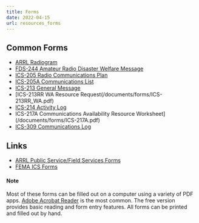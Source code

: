 ```yaml
---
title: Forms
date: 2022-04-15
url: resources_forms
---
```


## Common Forms
* [ARRL Radiogram](/documents/forms/RADIOGRAM-2011.pdf)
* [FDS-244 Amateur Radio Disaster Welfare Message](/documents/forms/FDS-244.pdf)
* [ICS-205 Radio Communications Plan](/documents/forms/ICS-205.pdf)
* [ICS-205A Communications List](/documents/forms/ICS-205A.pdf)
* [ICS-213 General Message](/documents/forms/ICS-213.pdf)
* [ICS-213RR WA Resource Request(/documents/forms/ICS-213RR_WA.pdf)
* [ICS-214 Activity Log](/documents/forms/ICS-214.pdf)
* ICS-217A Communications Availability Resource Worksheet](/documents/forms/ICS-217A.pdf)
* [ICS-309 Communications Log](/documents/forms/ICS-309.pdf)

## Links
* [ARRL Public Service/Field Services Forms](http://www.arrl.org/public-service-field-services-forms)
* [FEMA ICS Forms](https://training.fema.gov/icsresource/icsforms.aspx)

#### Note
Most of these forms can be filled out on a computer using a variety of PDF apps. [Adobe Acrobat Reader](https://www.adobe.com/acrobat/pdf-reader.html) is the most common. The free version provides basic reading and form entry features. All forms can be printed and filled out by hand.
